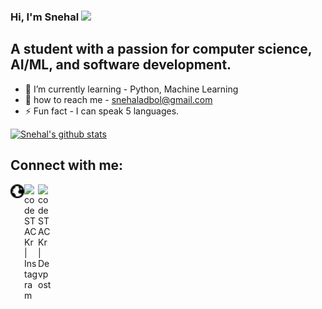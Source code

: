### Hi, I'm Snehal <img src="https://media.giphy.com/media/hvRJCLFzcasrR4ia7z/giphy.gif" width="25px">


## A student with a passion for computer science, AI/ML, and software development.
- 🌱 I’m currently learning - Python, Machine Learning 
- 💬 how to reach me - snehaladbol@gmail.com
- ⚡ Fun fact - I can speak 5 languages. 


[![Snehal's github stats](https://github-readme-stats.vercel.app/api?username=Snehal0308&count_private=true&include_all_commits=true&theme=radical)](https://google.com)

## Connect with me:
[<img align="left" alt="codeSTACKr.com" width="22px" src="https://raw.githubusercontent.com/iconic/open-iconic/master/svg/globe.svg" />][website]
[<img align="left" alt="codeSTACKr | Instagram" width="22px" src="https://cdn-icons-png.flaticon.com/128/2111/2111463.png" />][instagram]
[<img align="left" alt="codeSTACKr | Devpost" width="22px" src="https://devpost-challengepost.netdna-ssl.com/assets/shared/devpost_social_icon_200_200-7b823e9bb545df78675e749bcb8b15ed.jpg" />][devpost]




<br />

[website]: https://linktr.ee/snehal_adbol
[instagram]: https://www.instagram.com/snehal_adbol/
[Devpost]: https://devpost.com/snehaladbol?ref_content=user-portfolio&ref_feature=portfolio&ref_medium=global-nav


<!---
Snehal0203/Snehal0203 is a ✨ special ✨ repository because its `README.md` (this file) appears on your GitHub profile.
You can click the Preview link to take a look at your changes.
--->
